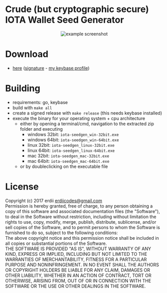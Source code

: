 # Crude (but cryptographic secure) IOTA Wallet Seed Generator

<p align="center">
    <img src="https://image.ibb.co/ccGQjv/Bildschirmfoto_20170811175141_2022x943.png" alt="example screenshot" />
</p>


# Download

* [here](https://blog.werise.de/files/iota-seedgen.zip) ([signature](https://blog.werise.de/files/iota-seedgen.zip.asc) - [my keybase profile](https://keybase.io/erdii))


# Building

* requirements: go, keybase
* build with `make all`
* create a signed release with `make release` (this needs keybase installed)
* execute the binary for your operating system + cpu architecture
    * either by opening a terminal/cmd, navigation to the extracted zip folder and executing 
        * windows 32bit: `iota-seedgen_win-32bit.exe`
        * windows 64bit: `iota-seedgen_win-64bit.exe`
        * linux 32bit: `iota-seedgen_linux-32bit.exe`
        * linux 64bit: `iota-seedgen_linux-64bit.exe`
        * mac 32bit: `iota-seedgen_mac-32bit.exe`
        * mac 64bit: `iota-seedgen_mac-64bit.exe`
    * or by doubleclicking on the executable file


# License

Copyright (c) 2017 erdii <erdiicodes@gmail.com>  
Permission is hereby granted, free of charge, to any person obtaining a copy of this software and associated documentation files (the "Software"), to deal in the Software without restriction, including without limitation the rights to use, copy, modify, merge, publish, distribute, sublicense, and/or sell copies of the Software, and to permit persons to whom the Software is furnished to do so, subject to the following conditions:  
The above copyright notice and this permission notice shall be included in all copies or substantial portions of the Software.  
THE SOFTWARE IS PROVIDED "AS IS", WITHOUT WARRANTY OF ANY KIND, EXPRESS OR IMPLIED, INCLUDING BUT NOT LIMITED TO THE WARRANTIES OF MERCHANTABILITY, FITNESS FOR A PARTICULAR PURPOSE AND NONINFRINGEMENT. IN NO EVENT SHALL THE AUTHORS OR COPYRIGHT HOLDERS BE LIABLE FOR ANY CLAIM, DAMAGES OR OTHER LIABILITY, WHETHER IN AN ACTION OF CONTRACT, TORT OR OTHERWISE, ARISING FROM, OUT OF OR IN CONNECTION WITH THE SOFTWARE OR THE USE OR OTHER DEALINGS IN THE SOFTWARE.
